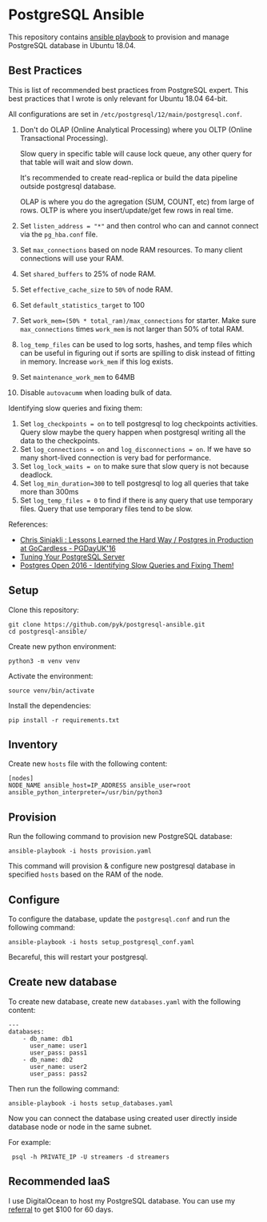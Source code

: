 # PostgreSQL Ansible

This repository contains [ansible playbook](https://docs.ansible.com/ansible/latest/user_guide/playbooks.html)
to provision and manage PostgreSQL database in Ubuntu 18.04.


## Best Practices
This is list of recommended best practices from PostgreSQL expert. This best
practices that I wrote is only relevant for Ubuntu 18.04 64-bit.

All configurations are set in `/etc/postgresql/12/main/postgresql.conf`.

1. Don't do OLAP (Online Analytical Processing) where you OLTP (Online
   Transactional Processing).

   Slow query in specific table will cause lock
   queue, any other query for that table will wait and slow down.

   It's recommended to create read-replica or build the data pipeline outside
   postgresql database.

   OLAP is where you do the agregation (SUM, COUNT, etc) from large of rows.
   OLTP is where you insert/update/get few rows in real time.
2. Set `listen_address = "*"` and then control who can and cannot connect via
   the `pg_hba.conf` file.
3. Set `max_connections` based on node RAM resources. To many client
   connections will use your RAM.
4. Set `shared_buffers` to 25% of node RAM.
5. Set `effective_cache_size` to `50%` of node RAM.
6. Set `default_statistics_target` to 100
7. Set `work_mem=(50% * total_ram)/max_connections` for starter.
   Make sure `max_connections` times `work_mem` is not larger
   than 50% of total RAM.
8. `log_temp_files` can be used to log sorts, hashes, and temp files which
    can be useful in figuring out if sorts are spilling to disk instead of
    fitting in memory. Increase `work_mem` if this log exists.
9. Set `maintenance_work_mem` to 64MB
10. Disable `autovacumm` when loading bulk of data.


Identifying slow queries and fixing them:
1. Set `log_checkpoints = on` to tell postgresql to log checkpoints activities.
   Query slow maybe the query happen when postgresql writing all the data to
   the checkpoints.
2. Set `log_connections = on` and `log_disconnections = on`. If we have so many
   short-lived connection is very bad for performance.
3. Set `log_lock_waits = on` to make sure that slow query is not because
   deadlock.
4. Set `log_min_duration=300` to tell postgresql to log all queries that
   take more than 300ms
5. Set `log_temp_files = 0` to find if there is any query that use temporary files.
   Query that use temporary files tend to be slow.


References:
- [Chris Sinjakli : Lessons Learned the Hard Way / Postgres in Production at GoCardless - PGDayUK'16](https://www.youtube.com/watch?v=Tu-cf-Jki60)
- [Tuning Your PostgreSQL Server](https://wiki.postgresql.org/wiki/Tuning_Your_PostgreSQL_Server)
- [Postgres Open 2016 - Identifying Slow Queries and Fixing Them!](https://www.youtube.com/watch?v=yhOkob2PQFQ)



## Setup

Clone this repository:

    git clone https://github.com/pyk/postgresql-ansible.git
    cd postgresql-ansible/

Create new python environment:

    python3 -m venv venv

Activate the environment:

    source venv/bin/activate

Install the dependencies:

    pip install -r requirements.txt


## Inventory

Create new `hosts` file with the following content:

    [nodes]
    NODE_NAME ansible_host=IP_ADDRESS ansible_user=root ansible_python_interpreter=/usr/bin/python3

## Provision

Run the following command to provision new PostgreSQL database:

    ansible-playbook -i hosts provision.yaml

This command will provision & configure new postgresql database in specified
`hosts` based on the RAM of the node.


## Configure

To configure the database, update the `postgresql.conf` and run the following
command:

    ansible-playbook -i hosts setup_postgresql_conf.yaml

Becareful, this will restart your postgresql.


## Create new database

To create new database, create new `databases.yaml` with the following content:

    ---
    databases:
        - db_name: db1
          user_name: user1
          user_pass: pass1
        - db_name: db2
          user_name: user2
          user_pass: pass2

Then run the following command:

    ansible-playbook -i hosts setup_databases.yaml

Now you can connect the database using created user directly inside database
node or node in the same subnet.

For example:

     psql -h PRIVATE_IP -U streamers -d streamers


## Recommended IaaS

I use DigitalOcean to host my PostgreSQL database. You can use my
[referral](https://m.do.co/c/ddb6db36549a) to get $100 for 60 days.

